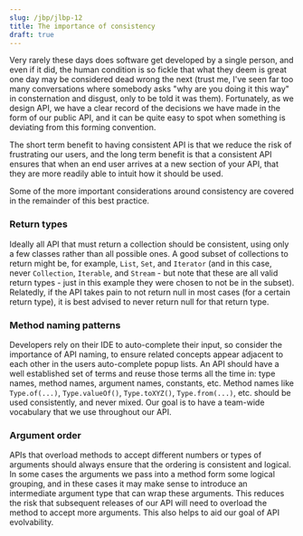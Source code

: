 ```yaml
---
slug: /jbp/jlbp-12
title: The importance of consistency
draft: true
---
```


Very rarely these days does software get developed by a single person, and even if it did, the human condition is so fickle that what they deem is great one day may be considered dead wrong the next (trust me, I've seen far too many conversations where somebody asks "why are you doing it this way" in consternation and disgust, only to be told it was them). Fortunately, as we design API, we have a clear record of the decisions we have made in the form of our public API, and it can be quite easy to spot when something is deviating from this forming convention.

The short term benefit to having consistent API is that we reduce the risk of frustrating our users, and the long term benefit is that a consistent API ensures that when an end user arrives at a new section of your API, that they are more readily able to intuit how it should be used.

Some of the more important considerations around consistency are covered in the remainder of this best practice.

### Return types

Ideally all API that must return a collection should be consistent, using only a few classes rather than all possible ones. A good subset of collections to return might be, for example, `List`, `Set`, and `Iterator` (and in this case, never `Collection`, `Iterable`, and `Stream` - but note that these are all valid return types - just in this example they were chosen to not be in the subset). Relatedly, if the API takes pain to not return null in most cases (for a certain return type), it is best advised to never return null for that return type.

### Method naming patterns

Developers rely on their IDE to auto-complete their input, so consider the importance of API naming, to ensure related concepts appear adjacent to each other in the users auto-complete popup lists. An API should have a well established set of terms and reuse those terms all the time in: type names, method names, argument names, constants, etc. Method names like `Type.of(...)`, `Type.valueOf()`, `Type.toXYZ()`, `Type.from(...)`, etc. should be used consistently, and never mixed. Our goal is to have a team-wide vocabulary that we use throughout our API.

### Argument order

APIs that overload methods to accept different numbers or types of arguments should always ensure that the ordering is consistent and logical. In some cases the arguments we pass into a method form some logical grouping, and in these cases it may make sense to introduce an intermediate argument type that can wrap these arguments. This reduces the risk that subsequent releases of our API will need to overload the method to accept more arguments. This also helps to aid our goal of API evolvability.
